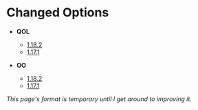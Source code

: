 # Changed Options

- **QOL**
  - [1.18.2](https://pack.srnyx.xyz/git/QOL/1.18.2/config/yosbr)
  - [1.17.1](https://pack.srnyx.xyz/git/QOL/1.17.1/config/yosbr)

- **OO**
  - [1.18.2](https://pack.srnyx.xyz/git/OO/1.18.2/config/yosbr)
  - [1.17.1](https://pack.srnyx.xyz/git/OO/1.17.1/config/yosbr)

*This page's format is temporary until I get around to improving it.*
